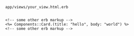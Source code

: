 `app/views/your_view.html.erb`

```erb

<!-- some other erb markup -->
<%= Components::Card.(title: "hello", body: "world") %>
<!-- some other erb markup -->

```
